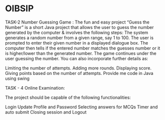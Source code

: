 # OIBSIP
TASK-2 Number Guessing Game : 
The fun and easy project “Guess the Number” is a short Java project that allows the user to guess the number generated by the computer & involves the following steps: 
The system generates a random number from a given range, say 1 to 100. The user is prompted to enter their given number in a displayed dialogue box. 
The computer then tells if the entered number matches the guesses number or it is higher/lower than the generated number.
The game continues under the user guessing the number. 
You can also incorporate further details as:

Limiting the number of attempts.
Adding more rounds. Displaying score. 
Giving points based on the number of attempts.
Provide me code in Java using swing

TASK - 4 Online Examination:

The project should be capable of the following functionalities:

Login 
Update Profile and Password 
Selecting answers for MCQs Timer and auto submit Closing session and Logout
